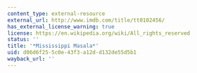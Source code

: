 ```yaml
---
content_type: external-resource
external_url: http://www.imdb.com/title/tt0102456/
has_external_license_warning: true
license: https://en.wikipedia.org/wiki/All_rights_reserved
status: ''
title: '*Mississippi Masala*'
uid: d06d6f25-5c0e-43f3-a12d-d132de55d5b1
wayback_url: ''
---
```

